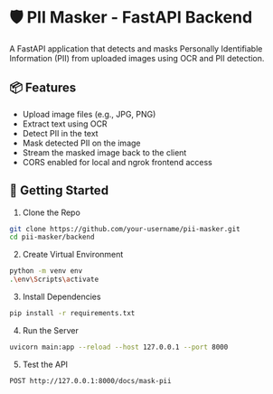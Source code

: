 # 🛡️ PII Masker - FastAPI Backend

A FastAPI application that detects and masks Personally Identifiable Information (PII) from uploaded images using OCR and PII detection.

## 📦 Features

- Upload image files (e.g., JPG, PNG)
- Extract text using OCR
- Detect PII in the text
- Mask detected PII on the image
- Stream the masked image back to the client
- CORS enabled for local and ngrok frontend access


## 🚀 Getting Started

1. Clone the Repo

```bash
git clone https://github.com/your-username/pii-masker.git
cd pii-masker/backend
```
2. Create Virtual Environment
```bash
python -m venv env
.\env\Scripts\activate  
```

3. Install Dependencies
```bash
pip install -r requirements.txt
```

4. Run the Server
```bash
uvicorn main:app --reload --host 127.0.0.1 --port 8000
```

5. Test the API
```bash
POST http://127.0.0.1:8000/docs/mask-pii
```





